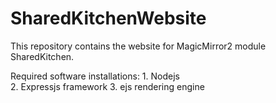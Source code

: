 # SharedKitchenWebsite
This repository contains the website for MagicMirror2 module SharedKitchen.

Required software installations:
    1. Nodejs       
    2. Expressjs    framework
    3. ejs          rendering engine
